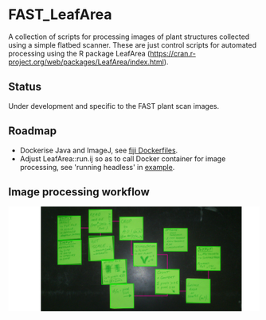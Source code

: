 # FAST_LeafArea
A collection of scripts for processing images of plant structures collected using a simple flatbed scanner. These are just control scripts for automated processing using the R package LeafArea (https://cran.r-project.org/web/packages/LeafArea/index.html).

## Status
Under development and specific to the FAST plant scan images.

## Roadmap
+ Dockerise Java and ImageJ, see [fiji Dockerfiles](https://github.com/fiji/dockerfiles/tree/61b5365e56b7982825292b7557aff302c7de4bda).
+ Adjust LeafArea::run.ij so as to call Docker container for image processing, see 'running headless' in [example](http://imagej.net/Docker).

## Image processing workflow
![My image](./mindmap_LeafArea.png)

